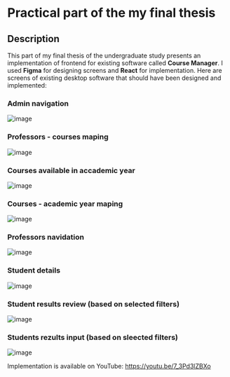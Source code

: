 # Practical part of the my final thesis

## Description

This part of my final thesis of the undergraduate study presents an implementation of frontend for existing software called **Course Manager**.
I used **Figma** for designing screens and **React** for implementation.
Here are screens of existing desktop software that should have been designed and implemented:

### Admin navigation
![image](https://github.com/user-attachments/assets/c76c7442-de06-4782-b704-f4312b607867)

### Professors - courses maping
![image](https://github.com/user-attachments/assets/96b09263-cb2b-4a33-aca6-3ea4908ee8ae)

### Courses available in accademic year
![image](https://github.com/user-attachments/assets/9b719c0e-485a-48ea-a272-13d617081097)

### Courses - academic year maping
![image](https://github.com/user-attachments/assets/058e477a-a51f-4003-a7e5-54e05a2f1d63)

### Professors navidation
![image](https://github.com/user-attachments/assets/e6b3212c-7597-440e-9be0-9ac8e31c0365)

### Student details
![image](https://github.com/user-attachments/assets/b20568aa-d58a-47ac-b9e2-eae878a5e44d)

### Student results review (based on selected filters)
![image](https://github.com/user-attachments/assets/bd121da1-5d15-48d6-8394-6a54362f4a44)

### Students rezults input (based on sleected filters)
![image](https://github.com/user-attachments/assets/d9994596-3060-47c4-bc87-729c2bc963a3)


Implementation is available on YouTube: https://youtu.be/7_3Pd3lZBXo
